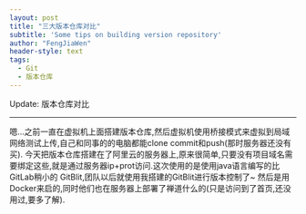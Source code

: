 ```yaml
---
layout: post
title: "三大版本仓库对比"
subtitle: 'Some tips on building version repository'
author: "FengJiaWen"
header-style: text
tags:
  - Git
  - 版本仓库
---
```


Update: 版本仓库对比

---

<p>嗯...之前一直在虚拟机上面搭建版本仓库,然后虚拟机使用桥接模式来虚拟到局域网络测试上传,自己和同事的的电脑都能clone commit和push(那时服务器还没有买).
今天把版本仓库搭建在了阿里云的服务器上,原来很简单,只要没有项目域名需要绑定这些,就是通过服务器ip+prot访问.这次使用的是使用java语言编写的比GitLab稍小的
GitBlit,团队以后就使用我搭建的GitBlit进行版本控制了~ 然后是用Docker来启的,同时他们也在服务器上部署了禅道什么的(只是访问到了首页,还没用过,要多了解).</p>